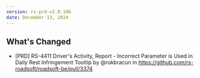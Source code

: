 ```yaml
---
version: rs-prd-v2.0.106
date: December 13, 2024
---
```


## What's Changed
* [PRD] RS-4411 Driver's Activity, Report - Incorrect Parameter is Used in Daily Rest Infringement Tooltip by @rokbracun in https://github.com/rs-roadsoft/roadsoft-be/pull/3374